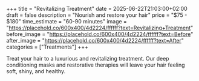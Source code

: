 +++
title = "Revitalizing Treatment"
date = 2025-06-22T21:03:00+02:00
draft = false
description = "Nourish and restore your hair"
price = "$75 - $180"
time_estimate = "60-90 minutes"
image = "https://placehold.co/600x400/4d2224/ffffff?text=Revitalizing+Treatment"
before_image = "https://placehold.co/600x400/4d2224/ffffff?text=Before"
after_image = "https://placehold.co/600x400/4d2224/ffffff?text=After"
categories = ["Treatments"]
+++

Treat your hair to a luxurious and revitalizing treatment. Our deep conditioning masks and restorative therapies will leave your hair feeling soft, shiny, and healthy.
